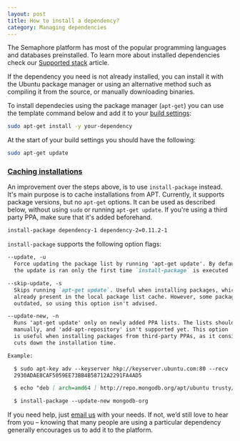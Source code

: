 ```yaml
---
layout: post
title: How to install a dependency?
category: Managing dependencies
---
```


The Semaphore platform has most of the popular programming languages and databases preinstalled. To learn more about installed dependencies check our [Supported stack](/docs/supported-stack.html) article.

If the dependency you need is not already installed, you can install it with the Ubuntu package manager or using an alternative method such as compiling it from the source, or manually downloading binaries.

To install dependecies using the package manager (`apt-get`) you can use the template command below and add it to your [build settings](/docs/customizing-build-commands.html):

```bash
sudo apt-get install -y your-dependency
```

At the start of your build settings you should have the following:

```bash
sudo apt-get update
```

### <a name="caching-installations" href="#caching-installations">Caching installations</a>

An improvement over the steps above, is to use `install-package` instead. It's
main purpose is to cache installations from APT. Currently, it supports package
versions, but no `apt-get` options. It can be used as described below, without
using `sudo` or running `apt-get update`. If you're using a third party PPA,
make sure that it's added beforehand.

```bash
install-package dependency-1 dependency-2=0.11.2-1
```

`install-package` supports the following option flags:

```md
--update, -u
  Force updating the package list by running 'apt-get update'. By default
  the update is ran only the first time `install-package` is executed

--skip-update, -s
  Skips running `apt-get update`. Useful when installing packages, which are
  already present in the local package list cache. However, some packages can get
  outdated, so using this option isn't advised.

--update-new, -n
  Runs 'apt-get update' only on newly added PPA lists. The lists should be added
  manually, and 'add-apt-repository' isn't supported yet. This option
  is useful when installing packages from third-party PPAs, as it considerably
  cuts down the installation time.

Example:

  $ sudo apt-key adv --keyserver hkp://keyserver.ubuntu.com:80 --recv
  2930ADAE8CAF5059EE73BB4B58712A2291FA4AD5

  $ echo "deb [ arch=amd64 ] http://repo.mongodb.org/apt/ubuntu trusty/mongodb-org/testing multiverse" | sudo tee /etc/apt/sources.list.d/mongodb-org-3.6.list

  $ install-package --update-new mongodb-org

```

If you need help, just [email us](mailto:semaphore@renderedtext.com) with your needs. If not, we’d still love to hear from you – knowing that many people are using a particular dependency generally encourages us to add it to the platform.
